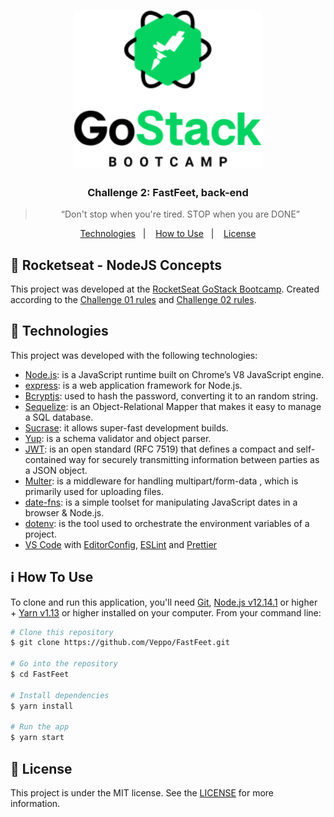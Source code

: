 <h1 align="center">
  <img alt="Fastfeet" title="Fastfeet" src=".github/GoStack_bootcamp.png" width="300px" />
</h1>

<h3 align="center">
  Challenge 2: FastFeet, back-end
</h3>

<blockquote align="center">“Don't stop when you're tired. STOP when you are DONE”</blockquote>

<p align="center">
  <a href="#low_brightness-technologies">Technologies</a>&nbsp;&nbsp;&nbsp;|&nbsp;&nbsp;&nbsp;
  <a href="#information_source-how-To-Use">How to Use</a>&nbsp;&nbsp;&nbsp;|&nbsp;&nbsp;&nbsp;
  <a href="#memo-license">License</a>
</p>

## :rocket: Rocketseat - NodeJS Concepts

This project was developed at the [RocketSeat GoStack Bootcamp](https://rocketseat.com.br/bootcamp). Created according to the [Challenge 01 rules](https://github.com/Rocketseat/bootcamp-gostack-desafio-02/blob/master/README.md#desafio-02-iniciando-aplica%C3%A7%C3%A3o) and [Challenge 02 rules](https://github.com/Rocketseat/bootcamp-gostack-desafio-03/blob/master/README.md#desafio-03-continuando-aplica%C3%A7%C3%A3o).

## :low_brightness: Technologies

This project was developed with the following technologies:

-  [Node.js][nodejs]: is a JavaScript runtime built on Chrome’s V8 JavaScript engine.
-  [express][express]: is a web application framework for Node.js.
-  [Bcryptjs][bcryptjs]: used to hash the password, converting it to an random string.
-  [Sequelize][sequelize]: is an Object-Relational Mapper that makes it easy to manage a SQL database.
-  [Sucrase][sucrase]: it allows super-fast development builds.
-  [Yup][yup]: is a schema validator and object parser.
-  [JWT][jwt]: is an open standard (RFC 7519) that defines a compact and self-contained way for securely transmitting information between parties as a JSON object.
-  [Multer][multer]: is a middleware for handling multipart/form-data , which is primarily used for uploading files.
-  [date-fns][date-fns]: is a simple toolset for manipulating JavaScript dates in a browser & Node.js.
-  [dotenv][dotenv]: is the tool used to orchestrate the environment variables of a project.
-  [VS Code][vc] with [EditorConfig][vceditconfig], [ESLint][vceslint] and [Prettier][prettier]

## :information_source: How To Use

To clone and run this application, you'll need [Git](https://git-scm.com), [Node.js v12.14.1][nodejs] or higher + [Yarn v1.13][yarn] or higher installed on your computer. From your command line:

```bash
# Clone this repository
$ git clone https://github.com/Veppo/FastFeet.git

# Go into the repository
$ cd FastFeet

# Install dependencies
$ yarn install

# Run the app
$ yarn start
```

## :memo: License
This project is under the MIT license. See the [LICENSE](https://github.com/Veppo/FastFeet/blob/master/LICENSE) for more information.

[nodejs]: https://nodejs.org/
[express]: https://expressjs.com/
[yarn]: https://yarnpkg.com/
[vc]: https://code.visualstudio.com/
[vceditconfig]: https://marketplace.visualstudio.com/items?itemName=EditorConfig.EditorConfig
[vceslint]: https://marketplace.visualstudio.com/items?itemName=dbaeumer.vscode-eslint
[prettier]: https://prettier.io/
[sequelize]: https://sequelize.org/
[bcryptjs]: https://www.npmjs.com/package/bcryptjs
[sucrase]: https://sucrase.io/
[yup]: https://github.com/jquense/yup
[jwt]: https://jwt.io/
[multer]: https://github.com/expressjs/multer
[date-fns]: https://date-fns.org/
[dotenv]: https://www.npmjs.com/package/dotenv

